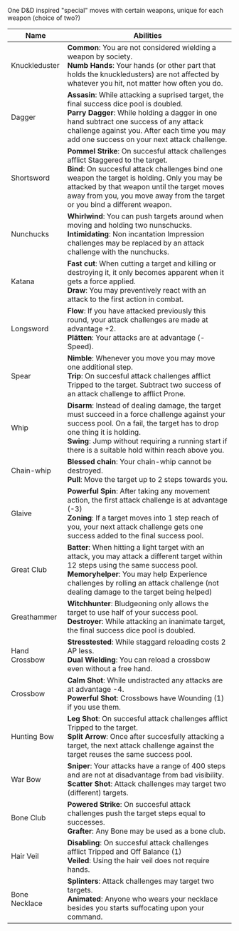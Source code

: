 One D&D inspired "special" moves with certain weapons, unique for each weapon (choice of two?)

| Name          | Abilities                                                                                                                                                                                                                                                                                                         |
| ------------- | ----------------------------------------------------------------------------------------------------------------------------------------------------------------------------------------------------------------------------------------------------------------------------------------------------------------- |
| Knuckleduster | **Common**: You are not considered wielding a weapon by society.<br>**Numb Hands**: Your hands (or other part that holds the knuckledusters) are not affected by whatever you hit, not matter how often you do.                                                                                                   |
| Dagger        | **Assasin**: While attacking a suprised target, the final success dice pool is doubled.<br>**Parry Dagger**: While holding a dagger in one hand subtract one success of any attack challenge against you. After each time you may add one success on your next attack challenge.                                  |
| Shortsword    | **Pommel Strike**: On succesful attack challenges afflict Staggered to the target.<br>**Bind**: On succesful attack challenges bind one weapon the target is holding. Only you may be attacked by that weapon until the target moves away from you, you move away from the target or you bind a different weapon. |
| Nunchucks     | **Whirlwind**: You can push targets around when moving and holding two nunschucks.<br>**Intimidating**: Non incantation Impression challenges may be replaced by an attack challenge with the nunchucks.                                                                                                          |
| Katana        | **Fast cut**: When cutting a target and killing or destroying it, it only becomes apparent when it gets a force applied.<br>**Draw**: You may preventively react with an attack to the first action in combat.                                                                                                    |
| Longsword     | **Flow**: If you have attacked previously this round, your attack challenges are made at advantage +2.<br>**Plätten**: Your attacks are at advantage (-Speed).                                                                                                                                                    |
| Spear         | **Nimble**: Whenever you move you may move one additional step.<br>**Trip**: On succesful attack challenges afflict Tripped to the target. Subtract two success of an attack challenge to afflict Prone.                                                                                                          |
| Whip          | **Disarm**: Instead of dealing damage, the target must succeed in a force challenge against your success pool. On a fail, the target has to drop one thing it is holding.<br>**Swing**: Jump without requiring a running start if there is a suitable hold within reach above you.                                |
| Chain-whip    | **Blessed chain**: Your chain-whip cannot be destroyed.<br>**Pull**: Move the target up to 2 steps towards you.                                                                                                                                                                                                   |
| Glaive        | **Powerful Spin**: After taking any movement action, the first attack challenge is at advantage (-3)<br>**Zoning**: If a target moves into 1 step reach of you, your next attack challenge gets one success added to the final success pool.                                                                      |
| Great Club    | **Batter**: When hitting a light target with an attack, you may attack a different target within 12 steps using the same success pool.<br>**Memoryhelper**: You may help Experience challenges by rolling an attack challenge (not dealing damage to the target being helped)                                     |
| Greathammer   | **Witchhunter**: Bludgeoning only allows the target to use half of your success pool.<br>**Destroyer**: While attacking an inanimate target, the final success dice pool is doubled.                                                                                                                              |
| Hand Crossbow | **Stresstested**: While staggard reloading costs 2 AP less.<br>**Dual Wielding**: You can reload a crossbow even without a free hand.                                                                                                                                                                             |
| Crossbow      | **Calm Shot**: While undistracted any attacks are at advantage -4.<br>**Powerful Shot**: Crossbows have Wounding (1) if you use them.                                                                                                                                                                             |
| Hunting Bow   | **Leg Shot**: On succesful attack challenges afflict Tripped to the target.<br>**Split Arrow**: Once after succesfully attacking a target, the next attack challenge against the target reuses the same success pool.                                                                                             |
| War Bow       | **Sniper**: Your attacks have a range of 400 steps and are not at disadvantage from bad visibility.<br>**Scatter Shot**: Attack challenges may target two (different) targets.                                                                                                                                    |
| Bone Club     | **Powered Strike**: On succesful attack challenges push the target steps equal to successes.<br>**Grafter**: Any Bone may be used as a bone club.                                                                                                                                                                 |
| Hair Veil     | **Disabling**: On succesful attack challenges afflict Tripped and Off Balance (1)<br>**Veiled**: Using the hair veil does not require hands.                                                                                                                                                                      |
| Bone Necklace | **Splinters**: Attack challenges may target two targets.<br>**Animated**: Anyone who wears your necklace besides you starts suffocating upon your command.                                                                                                                                                        |
